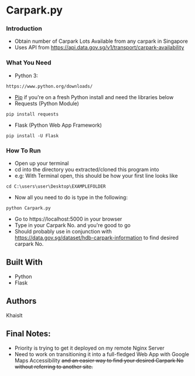 # Carpark.py


### Introduction

* Obtain number of Carpark Lots Available from any carpark in Singapore 
* Uses API from https://api.data.gov.sg/v1/transport/carpark-availability 


### What You Need
* Python 3:

```
https://www.python.org/downloads/
```
* [Pip](https://pip.pypa.io/en/stable/quickstart/) if you're on a fresh Python install and need the libraries below
* Requests (Python Module)

```
pip install requests
```
* Flask (Python Web App Framework)

```
pip install -U Flask
```

### How To Run
* Open up your terminal
* cd into the directory you extracted/cloned this program into
* e.g: With Terminal open, this should be how your first line looks like

```
cd C:\users\user\Desktop\EXAMPLEFOLDER
```
* Now all you need to do is type in the following:
```
python Carpark.py
```
* Go to https://localhost:5000 in your browser
* Type in your Carpark No. and you're good to go
* Should probably use in conjunction with https://data.gov.sg/dataset/hdb-carpark-information to find desired carpark No.


## Built With

* Python
* Flask


## Authors

Khaislt

## Final Notes:
* Priority is trying to get it deployed on my remote Nginx Server
* Need to work on transitioning it into a full-fledged Web App with Google Maps Accessibility ~~and an easier way to find your desired Carpark No without referring to another site.~~


